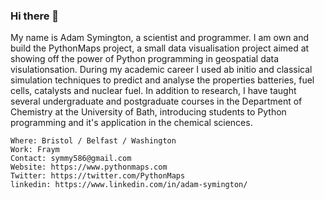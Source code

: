 ### Hi there 👋

My name is Adam Symington, a scientist and programmer. I am own and build the PythonMaps project, a small data visualisation project aimed at showing off the power of Python programming in geospatial data visulationsation. 
During my academic career I used ab initio and classical simulation techniques to predict and analyse the properties batteries, fuel cells, catalysts and nuclear fuel. In addition to research, I have taught several undergraduate and postgraduate courses in the Department of Chemistry at the University of Bath, introducing students to Python programming and it's application in the chemical sciences.

    Where: Bristol / Belfast / Washington
    Work: Fraym
    Contact: symmy586@gmail.com
    Website: https://www.pythonmaps.com
    Twitter: https://twitter.com/PythonMaps
    linkedin: https://www.linkedin.com/in/adam-symington/
